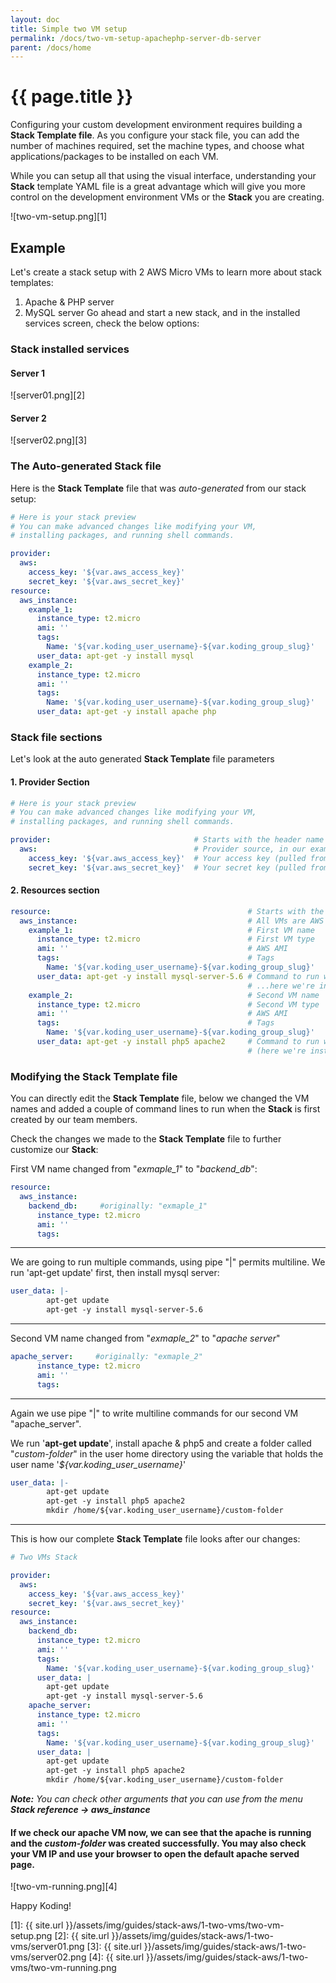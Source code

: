 ```yaml
---
layout: doc
title: Simple two VM setup
permalink: /docs/two-vm-setup-apachephp-server-db-server
parent: /docs/home
---
```


# {{ page.title }}

Configuring your custom development environment requires building a **Stack Template file**. As you configure your stack file, you can add the number of machines required, set the machine types, and choose what applications/packages to be installed on each VM.

While you can setup all that using the visual interface, understanding your **Stack** template YAML file is a great advantage which will give you more control on the development environment VMs or the **Stack** you are creating.

![two-vm-setup.png][1]

## Example

Let's create a stack setup with 2 AWS Micro VMs to learn more about stack templates:

1. Apache &amp; PHP server
2. MySQL server
Go ahead and start a new stack, and in the installed services screen, check the below options:

### Stack installed services

#### Server 1

![server01.png][2]

#### Server 2

![server02.png][3]

### The Auto-generated Stack file

Here is the **Stack Template** file that was _auto-generated_ from our stack setup:

```yaml
# Here is your stack preview
# You can make advanced changes like modifying your VM,
# installing packages, and running shell commands.

provider:
  aws:
    access_key: '${var.aws_access_key}'
    secret_key: '${var.aws_secret_key}'
resource:
  aws_instance:
    example_1:
      instance_type: t2.micro
      ami: ''
      tags:
        Name: '${var.koding_user_username}-${var.koding_group_slug}'
      user_data: apt-get -y install mysql
    example_2:
      instance_type: t2.micro
      ami: ''
      tags:
        Name: '${var.koding_user_username}-${var.koding_group_slug}'
      user_data: apt-get -y install apache php
```

### Stack file sections

Let's look at the auto generated **Stack Template** file parameters

#### 1. Provider Section

```yaml
# Here is your stack preview
# You can make advanced changes like modifying your VM,
# installing packages, and running shell commands.

provider:                                # Starts with the header name "provider:"
  aws:                                   # Provider source, in our example it's AWS
    access_key: '${var.aws_access_key}'  # Your access key (pulled from the credentials you provided)
    secret_key: '${var.aws_secret_key}'  # Your secret key (pulled from the credentials you provided)
```

#### 2. Resources section

```yaml
resource:                                            # Starts with the header name "resource:"
  aws_instance:                                      # All VMs are AWS Instances
    example_1:                                       # First VM name
      instance_type: t2.micro                        # First VM type
      ami: ''                                        # AWS AMI
      tags:                                          # Tags
        Name: '${var.koding_user_username}-${var.koding_group_slug}'
      user_data: apt-get -y install mysql-server-5.6 # Command to run when creating the instance..
                                                     # ...here we're installing MySQL server
    example_2:                                       # Second VM name
      instance_type: t2.micro                        # Second VM type
      ami: ''                                        # AWS AMI
      tags:                                          # Tags
        Name: '${var.koding_user_username}-${var.koding_group_slug}'
      user_data: apt-get -y install php5 apache2     # Command to run when creating the instance
                                                     # (here we're installing Apache and php)
```

### Modifying the Stack Template file

You can directly edit the **Stack Template** file, below we changed the VM names and added a couple of command lines to run when the **Stack** is first created by our team members.

Check the changes we made to the **Stack Template** file to further customize our **Stack**:

First VM name changed from "_exmaple_1_" to "_backend_db_":

```yaml
resource:
  aws_instance:
    backend_db:     #originally: "exmaple_1"
      instance_type: t2.micro
      ami: ''
      tags:
```

* * *

We are going to run multiple commands, using pipe "&#124;" permits multiline. We run 'apt-get update' first, then install mysql server:

```yaml
user_data: |-
        apt-get update
        apt-get -y install mysql-server-5.6
```

* * *

Second VM name changed from "_exmaple_2_" to "_apache server_"

```yaml
apache_server:     #originally: "exmaple_2"
      instance_type: t2.micro
      ami: ''
      tags:
```

* * *

Again we use pipe "&#124;" to write multiline commands for our second VM "apache_server".

We run '**apt-get update**', install apache &amp; php5 and create a folder called "_custom-folder_" in the user home directory using the variable that holds the user name '_${var.koding_user_username}_'

```yaml
user_data: |-
        apt-get update
        apt-get -y install php5 apache2
        mkdir /home/${var.koding_user_username}/custom-folder
```

* * *

This is how our complete **Stack Template** file looks after our changes:

```yaml
# Two VMs Stack

provider:
  aws:
    access_key: '${var.aws_access_key}'
    secret_key: '${var.aws_secret_key}'
resource:
  aws_instance:
    backend_db:
      instance_type: t2.micro
      ami: ''
      tags:
        Name: '${var.koding_user_username}-${var.koding_group_slug}'
      user_data: |
        apt-get update
        apt-get -y install mysql-server-5.6
    apache_server:
      instance_type: t2.micro
      ami: ''
      tags:
        Name: '${var.koding_user_username}-${var.koding_group_slug}'
      user_data: |
        apt-get update
        apt-get -y install php5 apache2
        mkdir /home/${var.koding_user_username}/custom-folder
```
_**Note:** You can check other arguments that you can use from the menu **Stack reference -&gt; aws_instance**_

#### If we check our apache VM now, we can see that the apache is running and the _custom-folder_ was created successfully. You may also check your VM IP and use your browser to open the default apache served page.

![two-vm-running.png][4]

Happy Koding!

[1]: {{ site.url }}/assets/img/guides/stack-aws/1-two-vms/two-vm-setup.png
[2]: {{ site.url }}/assets/img/guides/stack-aws/1-two-vms/server01.png
[3]: {{ site.url }}/assets/img/guides/stack-aws/1-two-vms/server02.png
[4]: {{ site.url }}/assets/img/guides/stack-aws/1-two-vms/two-vm-running.png
